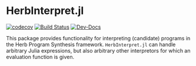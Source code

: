 # HerbInterpret.jl

[![codecov](https://codecov.io/github/Herb-AI/HerbInterpret.jl/graph/badge.svg?token=XQCX4ZN0SG)](https://codecov.io/github/Herb-AI/HerbInterpret.jl)
[![Build Status](https://github.com/Herb-AI/HerbInterpret.jl/actions/workflows/CI.yml/badge.svg?branch=master)](https://github.com/Herb-AI/HerbInterpret.jl/actions/workflows/CI.yml?query=branch%3Amaster)
[![Dev-Docs](https://img.shields.io/badge/docs-latest-blue.svg)](https://Herb-AI.github.io/Herb.jl/dev)

This package provides functionality for interpreting (candidate) programs in the Herb Program Synthesis framework. `HerbInterpret.jl` can handle arbitrary Julia expressions, but also arbitrary other interpretors for which an evaluation function is given.

